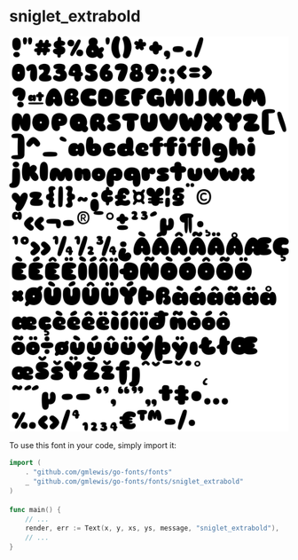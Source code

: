 # sniglet_extrabold

![sniglet_extrabold](sniglet_extrabold.png)

To use this font in your code, simply import it:

```go
import (
	. "github.com/gmlewis/go-fonts/fonts"
	_ "github.com/gmlewis/go-fonts/fonts/sniglet_extrabold"
)

func main() {
	// ...
	render, err := Text(x, y, xs, ys, message, "sniglet_extrabold"),
	// ...
}
```
